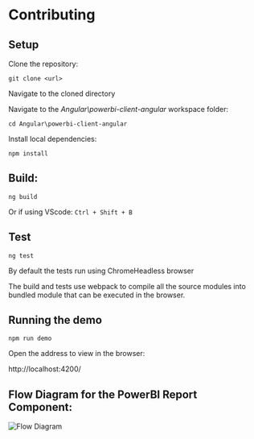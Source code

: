 # Contributing

## Setup

Clone the repository:
```
git clone <url>
```

Navigate to the cloned directory

Navigate to the *Angular\powerbi-client-angular* workspace folder:
```
cd Angular\powerbi-client-angular
```

Install local dependencies:
```
npm install
```

## Build:
```
ng build
```
Or if using VScode: `Ctrl + Shift + B`

## Test
```
ng test
```
By default the tests run using ChromeHeadless browser

The build and tests use webpack to compile all the source modules into bundled module that can be executed in the browser.

## Running the demo

```
npm run demo
```

Open the address to view in the browser:

http://localhost:4200/

## Flow Diagram for the PowerBI Report Component:
![Flow Diagram](/resources/angular_wrapper_flow_diagram.png)
